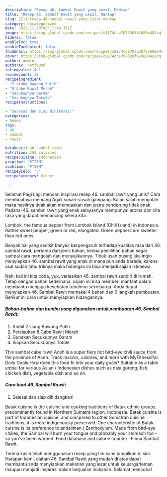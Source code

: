 ```yaml
---
description: "Resep 46. Sambal Rawit yang Lezat, Mantap"
title: "Resep 46. Sambal Rawit yang Lezat, Mantap"
slug: 2211-resep-46-sambal-rawit-yang-lezat-mantap
category: Uncategorized
date: 2022-11-20T00:11:48.301Z
image: https://img-global.cpcdn.com/recipes/c8174cce707320f6/680x482cq70/46-sambal-rawit-foto-resep-utama.jpg
hideToc: false
enableToc: true
enableTocContent: false
thumbnail: https://img-global.cpcdn.com/recipes/c8174cce707320f6/680x482cq70/46-sambal-rawit-foto-resep-utama.jpg
cover: https://img-global.cpcdn.com/recipes/c8174cce707320f6/680x482cq70/46-sambal-rawit-foto-resep-utama.jpg
author: Admin
authorAv: notfound
ratingvalue: 4.1
reviewcount: 18
recipeingredient:
- "2 siung Bawang Putih"
- "8 Cabe Rawit Merah"
- "Secukupnya Garam"
- "Secukupnya Totole"
recipeinstructions:

- "Selesai dan siap dinikmati!"
categories:
- Resep
tags:
- 46
- sambal
- rawit

katakunci: 46 sambal rawit 
nutrition: 254 calories
recipecuisine: Indonesian
preptime: "PT27M"
cooktime: "PT39M"
recipeyield: "3"
recipecategory: Dinner

---
```



Selamat Pagi Lagi mencari inspirasi resep 46. sambal rawit yang unik? Cara membuatnya memang Agak susah-susah gampang. Kalau salah mengolah maka hasilnya tidak akan memuaskan dan justru cenderung tidak enak. Padahal 46. sambal rawit yang enak selayaknya mempunyai aroma dan cita rasa yang dapat memancing selera kita.


Lombok, the famous pepper from Lombok Island (Chili Island) in Indonesia. Rather sweet pepper, green or red, elongated. Green peppers are sweeter than red ones.

Banyak hal yang sedikit banyak berpengaruh terhadap kualitas rasa dari 46. sambal rawit, pertama dari jenis bahan, kedua pemilihan bahan segar sampai cara mengolah dan menyajikannya. Tidak usah pusing jika ingin menyiapkan 46. sambal rawit yang enak di mana pun anda berada, karena asal sudah tahu triknya maka hidangan ini bisa menjadi sajian istimewa.


Nah, kali ini kita coba, yuk, variasikan 46. sambal rawit sendiri di rumah. Tetap dengan bahan sederhana, sajian ini bisa memberi manfaat dalam membantu menjaga kesehatan tubuhmu sekeluarga. Anda dapat menyiapkan 46. Sambal Rawit memakai 4 bahan dan 0 langkah pembuatan. Berikut ini cara untuk menyiapkan hidangannya.

<!--inarticleads1-->

##### Bahan-bahan dan bumbu yang digunakan untuk pembuatan 46. Sambal Rawit:

1. Ambil 2 siung Bawang Putih
1. Persiapkan 8 Cabe Rawit Merah
1. Gunakan Secukupnya Garam
1. Siapkan Secukupnya Totole


This sambal cabe rawit Aceh is a super fiery hot bird-eye chili sauce from the province of Aceh. Track macros, calories, and more with MyFitnessPal. Daily Goals How does this food fit into your daily goals? Suitable as a table ambal for various Asian / Indonesian dishes such as nasi goreng, fish, chicken dish, vegetable dish and so on. 

<!--inarticleads2-->

##### Cara buat 46. Sambal Rawit:


1. Selesai dan siap dihidangkan!

Batak cuisine is the cuisine and cooking traditions of Batak ethnic groups, predominantly found in Northern Sumatra region, Indonesia. Batak cuisine is part of Indonesian cuisine, and compared to other Sumatran cuisine traditions, it is more indigenously preserved. One characteristic of Batak cuisine is its preference to andaliman ( Zanthoxylum. Made from bird-eye chilies, the Sambal will burn your tongue and probably your stomach too - so you&#39;ve been warned! Food database and calorie counter : Finna Sambal Rawit. 

Terima kasih telah menggunakan resep yang tim kami tampilkan di sini. Harapan kami, olahan 46. Sambal Rawit yang mudah di atas dapat membantu anda menyiapkan makanan yang lezat untuk keluarga/teman maupun menjadi inspirasi dalam berjualan makanan. Selamat mencoba!
